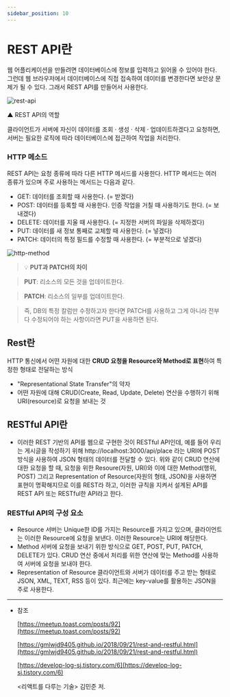 ```yaml
---
sidebar_position: 10
---
```


# REST API란

웹 어플리케이션을 만들려면 데이터베이스에 정보를 입력하고 읽어올 수 있어야 한다. 그런데 웹 브라우저에서 데이터베이스에 직접 접속하여 데이터를 변경한다면 보안상 문제가 될 수 있다. 그래서 REST API를 만들어서 사용한다.

![rest-api](https://user-images.githubusercontent.com/65386533/119801311-8cf63c80-bf18-11eb-814c-c4f3c76f710d.png)

▲ REST API의 역할

클라이언트가 서버에 자신이 데이터를 조회 · 생성 · 삭제 · 업데이트하겠다고 요청하면, 서버는 필요한 로직에 따라 데이터베이스에 접근하여 작업을 처리한다.

### HTTP 메소드

REST API는 요청 종류에 따라 다른 HTTP 메서드를 사용한다. HTTP 메서드는 여러 종류가 있으며 주로 사용하는 메서드는 다음과 같다.

- GET: 데이터를 조회할 때 사용한다. (= 받겠다)
- POST: 데이터를 등록할 때 사용한다. 인증 작업을 거칠 때 사용하기도 한다. (= 보내겠다)
- DELETE: 데이터를 지울 때 사용한다. (= 지정한 서버의 파일을 삭제하겠다)
- PUT: 데이터를 새 정보 통째로 교체할 때 사용한다. (= 넣겠다)
- PATCH: 데이터의 특정 필드를 수정할 때 사용한다. (= 부분적으로 넣겠다)

![http-method](https://user-images.githubusercontent.com/65386533/119801300-8a93e280-bf18-11eb-80e3-c1db6518d9ae.png)

> 💡 **PUT과 PATCH의 차이**

> **PUT**: 리소스의 모든 것을 업데이트한다.

> **PATCH**: 리소스의 일부를 업데이트한다.

> 즉, DB의 특정 칼럼만 수정하고자 한다면 PATCH를 사용하고 그게 아니라 전부 다 수정되어야 하는 사항이라면 PUT을 사용하면 된다.

## Rest란

HTTP 통신에서 어떤 자원에 대한 **CRUD 요청을 Resource와 Method로 표현**하여 특정한 형태로 전달하는 방식

- "Representational State Transfer"의 약자
- 어떤 자원에 대해 CRUD(Create, Read, Update, Delete) 연산을 수행하기 위해 URI(resource)로 요청을 보내는 것

## RESTful API란

- 이러한 REST 기반의 API를 웹으로 구현한 것이 RESTful API인데, 예를 들어 우리는 게시글을 작성하기 위해 http://localhost:3000/api/place 라는 URI에 POST 방식을 사용하여 JSON 형태의 데이터를 전달할 수 있다. 위와 같이 CRUD 연산에 대한 요청을 할 때, 요청을 위한 Resoure(자원, URI)와 이에 대한 Method(행위, POST) 그리고 Representation of Resource(자원의 형태, JSON)을 사용하면 표현이 명확해지므로 이를 REST라 하고, 이러한 규칙을 지켜서 설계된 API를 REST API 또는 RESTful한 API라고 한다.

### RESTful API의 구성 요소

- Resource 서버는 Unique한 ID를 가지는 Resource를 가지고 있으며, 클라이언트는 이러한 Resource에 요청을 보낸다. 이러한 Resource는 URI에 해당한다.
- Method 서버에 요청을 보내기 위한 방식으로 GET, POST, PUT, PATCH, DELETE가 있다. CRUD 연산 중에서 처리를 위한 연산에 맞는 Method를 사용하여 서버에 요청을 보내야 한다.
- Representation of Resource 클라이언트와 서버가 데이터를 주고 받는 형태로 JSON, XML, TEXT, RSS 등이 있다. 최근에는 key-value를 활용하는 JSON을 주로 사용한다.

---

- 참조

  [https://meetup.toast.com/posts/92](https://meetup.toast.com/posts/92)

  [https://gmlwjd9405.github.io/2018/09/21/rest-and-restful.html](https://gmlwjd9405.github.io/2018/09/21/rest-and-restful.html)

  [https://develop-log-sj.tistory.com/6](https://develop-log-sj.tistory.com/6)

  <리액트를 다루는 기술> 김민준 저.
